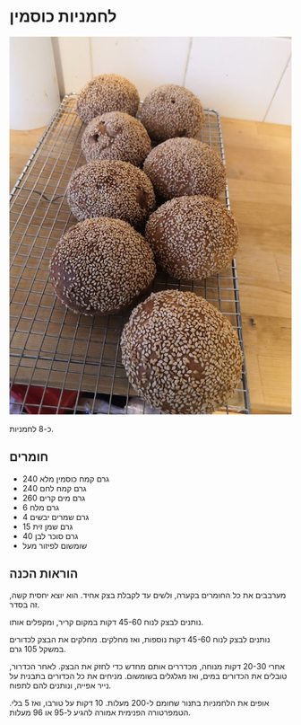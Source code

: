 # לחמניות כוסמין

![לחמניות כוסמין.jpg](/images%2F%D7%9C%D7%97%D7%9E%D7%A0%D7%99%D7%95%D7%AA%20%D7%9B%D7%95%D7%A1%D7%9E%D7%99%D7%9F.jpg)

כ-8 לחמניות.

## חומרים

- 240 גרם קמח כוסמין מלא
- 240 גרם קמח לחם
- 260 גרם מים קרים
- 6 גרם מלח
- 4 גרם שמרים יבשים
- 15 גרם שמן זית
- 40 גרם סוכר לבן
- שומשום לפיזור מעל

## הוראות הכנה

מערבבים את כל החומרים בקערה, ולשים עד לקבלת בצק אחיד.
הוא יוצא יחסית קשה, זה בסדר.

נותנים לבצק לנוח 45-60 דקות במקום קריר, ומקפלים אותו.

נותנים לבצק לנוח 45-60 דקות נוספות, ואז מחלקים.
מחלקים את הבצק לכדורים במשקל 105 גרם.

אחרי 20-30 דקות מנוחה, מכדררים אותם מחדש כדי לחזק את הבצק.
לאחר הכדרור, טובלים את הכדורים במים, ואז מגלגלים בשומשום.
מניחים את כל הכדורים בתבנית על נייר אפייה, ונותנים להם לתפוח.

אופים את הלחמניות בתנור שחומם ל-200 מעלות.
10 דקות על טורבו, ואז 5 בלי.
הטמפרטורה הפנימית אמורה להגיע ל-95 או 96 מעלות.
